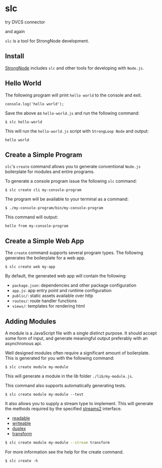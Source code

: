 # slc

try DVCS connector

and again

`slc` is a tool for StrongNode development.

## Install

[StrongNode](http://strongloop.com/products#downloads) includes `slc` and other
tools for developing with `Node.js`.

## Hello World

The following program will print `hello world` to the console and exit.

    console.log('hello world');
    
Save the above as `hello-world.js` and run the following command:

    $ slc hello-world
    
This will run the `hello-world.js` script with `StrongLoop Node` and output:

    hello world
    
## Create a Simple Program

`slc`'s `create` command allows you to generate conventional `Node.js`
boilerplate for modules and entire programs.

To generate a console program issue the following `slc` command:

    $ slc create cli my-console-program

The program will be available to your terminal as a command:

    $ ./my-console-program/bin/my-console-program

This command will output:

    hello from my-console-program

## Create a Simple Web App

The `create` command supports several program types. The following generates the boilerplate for a web app.

    $ slc create web my-app
    
By default, the generated web app will contain the following:

- `package.json`: dependencies and other package configuration
- `app.js`: app entry point and runtime configuration
- `public/`: static assets available over http
- `routes/`: route handler functions
- `views/`: templates for rendering html
 
## Adding Modules

A module is a JavaScript file with a single distinct purpose. It should
accept some form of input, and generate meaningful output preferably with an
asynchronous api.

Well designed modules often require a significant amount of boilerplate. This is
generated for you with the following command:
    
    $ slc create module my-module
    
This will generate a module in the lib folder `./lib/my-module.js`.

This command also supports automatically generating tests.

    $ slc create module my-module --test

It also allows you to supply a stream type to implement. This will generate the
methods required by the specified [streams2](http://nodejs.org/api/stream.html) interface.

 - [readable](http://nodejs.org/api/stream.html#stream_class_stream_readable)
 - [writeable](http://nodejs.org/api/stream.html#stream_class_stream_writable)
 - [duplex](http://nodejs.org/api/stream.html#stream_class_stream_duplex)
 - [transform](http://nodejs.org/api/stream.html#stream_class_stream_transform)

```sh
$ slc create module my-module --stream transform
```

For more information see the help for the create command.

    $ slc create -h

